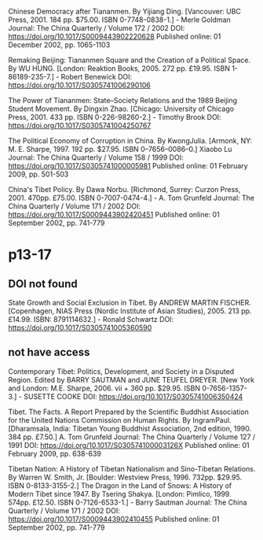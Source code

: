 Chinese Democracy after Tiananmen. By Yijiang Ding. [Vancouver: UBC Press, 2001. 184 pp.
$75.00. ISBN 0-7748-0838-1.] -
Merle Goldman
Journal: The China Quarterly / Volume 172 / 2002
DOI: https://doi.org/10.1017/S0009443902220628
Published online: 01 December 2002, pp. 1065-1103

Remaking Beijing: Tiananmen Square and the Creation of a Political Space. By WU HUNG. [London: Reaktion Books, 2005. 272 pp. £19.95. ISBN 1-86189-235-7.] -
Robert Benewick
DOI: https://doi.org/10.1017/S0305741006290106


The Power of Tiananmen: State–Society Relations and the 1989 Beijing Student Movement. By Dingxin Zhao. [Chicago: University of Chicago Press, 2001. 433 pp. ISBN 0-226-98260-2.] -
Timothy Brook
DOI: https://doi.org/10.1017/S0305741004250767

The Political Economy of Corruption in China. By KwongJulia. [Armonk, NY: M. E. Sharpe, 1997.
192 pp. $27.95. ISBN 0–7656–0086–0.]
Xiaobo Lu
Journal: The China Quarterly / Volume 158 / 1999
DOI: https://doi.org/10.1017/S0305741000005981
Published online: 01 February 2009, pp. 501-503


China's Tibet Policy. By Dawa Norbu. [Richmond, Surrey: Curzon Press, 2001. 470pp. £75.00. ISBN
0-7007-0474-4.] -
A. Tom Grunfeld
Journal: The China Quarterly / Volume 171 / 2002
DOI: https://doi.org/10.1017/S0009443902420451
Published online: 01 September 2002, pp. 741-779

# p13-17

## DOI not found

State Growth and Social Exclusion in Tibet. By ANDREW MARTIN FISCHER. [Copenhagen, NIAS Press (Nordic Institute of Asian Studies), 2005. 213 pp. £14.99. ISBN: 8791114632.] -
Ronald Schwartz
DOI: https://doi.org/10.1017/S0305741005360590

## not have access

Contemporary Tibet: Politics, Development, and Society in a Disputed Region. Edited by BARRY SAUTMAN and JUNE TEUFEL DREYER. [New York and London: M.E. Sharpe, 2006. vii + 360 pp. $29.95. ISBN 0-7656-1357-3.] -
SUSETTE COOKE
DOI: https://doi.org/10.1017/S0305741006350424


Tibet. The Facts. A Report Prepared by the Scientific Buddhist Association for the United Nations
Commission on Human Rights. By IngramPaul. [Dharamsala, India: Tibetan Young Buddhist
Association, 2nd edition, 1990. 384 pp. £7.50.]
A. Tom Grunfeld
Journal: The China Quarterly / Volume 127 / 1991
DOI: https://doi.org/10.1017/S030574100003126X
Published online: 01 February 2009, pp. 638-639


Tibetan Nation: A History of Tibetan Nationalism and Sino-Tibetan Relations. By Warren W. Smith,
Jr. [Boulder: Westview Press, 1996. 732pp. $29.95. ISBN 0-8133-3155-2.] The Dragon in the Land
of Snows: A History of Modern Tibet since 1947. By Tsering Shakya. [London: Pimlico, 1999.
574pp. £12.50. ISBN 0-7126-6533-1.] -
Barry Sautman
Journal: The China Quarterly / Volume 171 / 2002
DOI: https://doi.org/10.1017/S0009443902410455
Published online: 01 September 2002, pp. 741-779
